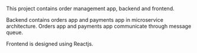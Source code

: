 This project contains order management app, backend and frontend.

Backend contains orders app and payments app in microservice architecture. Orders app and payments app communicate through message queue.

Frontend is designed using Reactjs.
